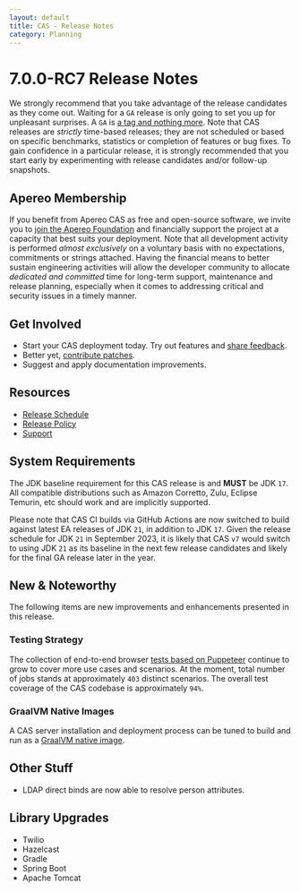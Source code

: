 ```yaml
---
layout: default
title: CAS - Release Notes
category: Planning
---
```


# 7.0.0-RC7 Release Notes

We strongly recommend that you take advantage of the release candidates as they come out. Waiting for a `GA` release is only going to set
you up for unpleasant surprises. A `GA` is [a tag and nothing more](https://apereo.github.io/2017/03/08/the-myth-of-ga-rel/). Note
that CAS releases are *strictly* time-based releases; they are not scheduled or based on specific benchmarks,
statistics or completion of features or bug fixes. To gain confidence in a particular
release, it is strongly recommended that you start early by experimenting with release candidates and/or follow-up snapshots.

## Apereo Membership

If you benefit from Apereo CAS as free and open-source software, we invite you
to [join the Apereo Foundation](https://www.apereo.org/content/apereo-membership)
and financially support the project at a capacity that best suits your deployment. Note that all development activity is performed
*almost exclusively* on a voluntary basis with no expectations, commitments or strings attached. Having the financial means to better
sustain engineering activities will allow the developer community to allocate *dedicated and committed* time for long-term support,
maintenance and release planning, especially when it comes to addressing critical and security issues in a timely manner.

## Get Involved

- Start your CAS deployment today. Try out features and [share feedback](/cas/Mailing-Lists.html).
- Better yet, [contribute patches](/cas/developer/Contributor-Guidelines.html).
- Suggest and apply documentation improvements.

## Resources

- [Release Schedule](https://github.com/apereo/cas/milestones)
- [Release Policy](/cas/developer/Release-Policy.html)
- [Support](https://apereo.github.io/cas/Support.html)

## System Requirements

The JDK baseline requirement for this CAS release is and **MUST** be JDK `17`. All compatible distributions
such as Amazon Corretto, Zulu, Eclipse Temurin, etc should work and are implicitly supported.

Please note that CAS CI builds via GitHub Actions are now switched to build against latest EA releases of JDK `21`, in addition to JDK `17`.
Given the release schedule for JDK `21` in September 2023, it is likely that CAS `v7` would switch to using JDK `21` as its baseline
in the next few release candidates and likely for the final GA release later in the year.

## New & Noteworthy

The following items are new improvements and enhancements presented in this release.

### Testing Strategy

The collection of end-to-end browser [tests based on Puppeteer](../developer/Test-Process.html) continue to grow to cover more use cases
and scenarios. At the moment, total number of jobs stands at approximately `403` distinct scenarios. The overall
test coverage of the CAS codebase is approximately `94%`.

### GraalVM Native Images

A CAS server installation and deployment process can be tuned to build and run 
as a [GraalVM native image](../installation/GraalVM-NativeImage-Installation.html).

## Other Stuff

- LDAP direct binds are now able to resolve person attributes.

## Library Upgrades

- Twilio
- Hazelcast
- Gradle
- Spring Boot
- Apache Tomcat
